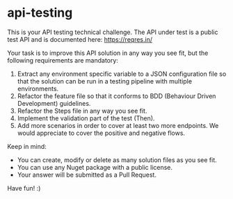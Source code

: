 # api-testing
This is your API testing technical challenge.
The API under test is a public test API and is documented here: https://reqres.in/

Your task is to improve this API solution in any way you see fit, but the following requirements are mandatory:

1. Extract any environment specific variable to a JSON configuration file so that the solution can be run in a testing pipeline with multiple environments.
2. Refactor the feature file so that it conforms to BDD (Behaviour Driven Development) guidelines.
3. Refactor the Steps file in any way you see fit.
4. Implement the validation part of the test (Then).
5. Add more scenarios in order to cover at least two more endpoints. We would appreciate to cover the positive and negative flows.

Keep in mind:
- You can create, modify or delete as many solution files as you see fit.
- You can use any Nuget package with a public license.
- Your answer will be submitted as a Pull Request.

Have fun! :)
